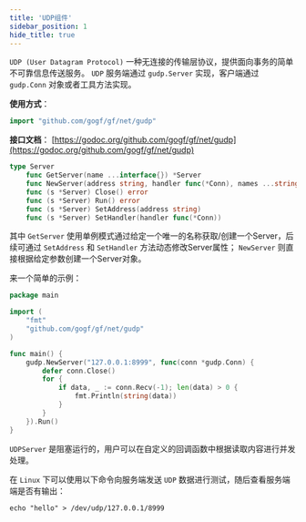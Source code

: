 ```yaml
---
title: 'UDP组件'
sidebar_position: 1
hide_title: true
---
```


`UDP (User Datagram Protocol)` 一种无连接的传输层协议，提供面向事务的简单不可靠信息传送服务。 `UDP` 服务端通过 `gudp.Server` 实现，客户端通过 `gudp.Conn` 对象或者工具方法实现。

**使用方式**：

```go
import "github.com/gogf/gf/net/gudp"

```

**接口文档**： [https://godoc.org/github.com/gogf/gf/net/gudp](https://godoc.org/github.com/gogf/gf/net/gudp)

```go
type Server
    func GetServer(name ...interface{}) *Server
    func NewServer(address string, handler func(*Conn), names ...string) *Server
    func (s *Server) Close() error
    func (s *Server) Run() error
    func (s *Server) SetAddress(address string)
    func (s *Server) SetHandler(handler func(*Conn))

```

其中 `GetServer` 使用单例模式通过给定一个唯一的名称获取/创建一个Server，后续可通过 `SetAddress` 和 `SetHandler` 方法动态修改Server属性； `NewServer` 则直接根据给定参数创建一个Server对象。

来一个简单的示例：

```go
package main

import (
    "fmt"
    "github.com/gogf/gf/net/gudp"
)

func main() {
    gudp.NewServer("127.0.0.1:8999", func(conn *gudp.Conn) {
        defer conn.Close()
        for {
            if data, _ := conn.Recv(-1); len(data) > 0 {
                fmt.Println(string(data))
            }
        }
    }).Run()
}

```

`UDPServer` 是阻塞运行的，用户可以在自定义的回调函数中根据读取内容进行并发处理。

在 `Linux` 下可以使用以下命令向服务端发送 `UDP` 数据进行测试，随后查看服务端端是否有输出：

```undefined
echo "hello" > /dev/udp/127.0.0.1/8999
```
